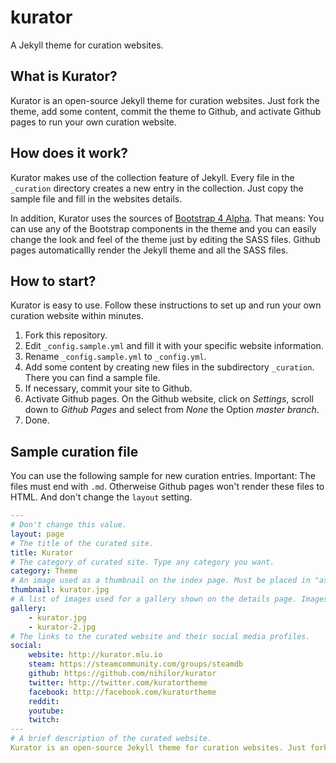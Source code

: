 # kurator
A Jekyll theme for curation websites.

## What is Kurator?

Kurator is an open-source Jekyll theme for curation websites. Just fork the theme, add some content, commit the theme to Github, and activate Github pages to run your own curation website.

## How does it work?

Kurator makes use of the collection feature of Jekyll. Every file in the `_curation` directory creates a new entry in the collection. Just copy the sample file and fill in the websites details.

In addition, Kurator uses the sources of [Bootstrap 4 Alpha](https://v4-alpha.getbootstrap.com/). That means: You can use any of the Bootstrap components in the theme and you can easily change the look and feel of the theme just by editing the SASS files. Github pages automaticallly render the Jekyll theme and all the SASS files.

## How to start?

Kurator is easy to use. Follow these instructions to set up and run your own curation website within minutes.

1. Fork this repository.
2. Edit `_config.sample.yml` and fill it with your specific website information.
3. Rename `_config.sample.yml` to `_config.yml`.
4. Add some content by creating new files in the subdirectory `_curation`. There you can find a sample file.
5. If necessary, commit your site to Github.
6. Activate Github pages. On the Github website, click on *Settings*, scroll down to *Github Pages* and select from *None* the Option *master branch*.
7. Done.

## Sample curation file

You can use the following sample for new curation entries. Important: The files must end with `.md`. Otherweise Github pages won't render these files to HTML. And don't change the `layout` setting.

```yaml
---
# Don't change this value.
layout: page
# The title of the curated site.
title: Kurator
# The category of curated site. Type any category you want.
category: Theme
# An image used as a thumbnail on the index page. Must be placed in "assets".
thumbnail: kurator.jpg
# A list of images used for a gallery shown on the details page. Images must be placed in "assets".
gallery:
    - kurator.jpg
    - kurator-2.jpg
# The links to the curated website and their social media profiles.
social:
    website: http://kurator.mlu.io
    steam: https://steamcommunity.com/groups/steamdb
    github: https://github.com/nihilor/kurator
    twitter: http://twitter.com/kuratortheme
    facebook: http://facebook.com/kuratortheme
    reddit: 
    youtube: 
    twitch: 
---
# A brief description of the curated website.
Kurator is an open-source Jekyll theme for curation websites. Just fork the theme, add some content, commit the theme to Github, and activate Github pages to run your own curation website.
```

